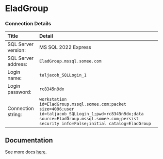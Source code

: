 ﻿# EladGroup

### Connection Details

|Title|Detail|
|:---|:---|
|SQL Server version:|MS SQL 2022 Express|
|SQL Server address:|`EladGroup.mssql.somee.com`|
|Login name:|`taljacob_SQLLogin_1`|
|Login password:|`rc8345n9dx`|
|Connection string:|`workstation id=EladGroup.mssql.somee.com;packet size=4096;user id=taljacob_SQLLogin_1;pwd=rc8345n9dx;data source=EladGroup.mssql.somee.com;persist security info=False;initial catalog=EladGroup`|

## Documentation

See more docs [here](docs).
